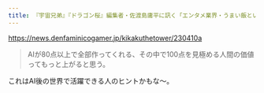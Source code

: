 ```yaml
---
title: 『宇宙兄弟』『ドラゴン桜』編集者・佐渡島庸平に訊く「エンタメ業界・うまい飯といい話」第1回
---
```


https://news.denfaminicogamer.jp/kikakuthetower/230410a

> AIが80点以上で全部作ってくれる、その中で100点を見極める人間の価値ってもっと上がると思う。

これはAI後の世界で活躍できる人のヒントかもな〜。


